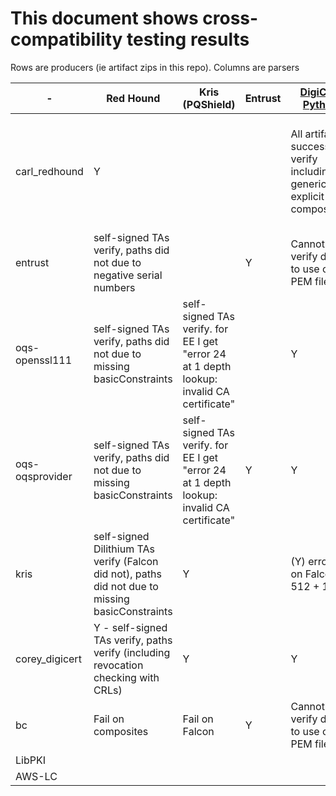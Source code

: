 # This document shows cross-compatibility testing results

Rows are producers (ie artifact zips in this repo).
Columns are parsers


| -               | Red Hound                                                                                        | Kris (PQShield)                                                                           | Entrust | [DigiCert Python](https://github.com/cbonnell/snakefoot)                             | Openssl-OQS                                                                           | BouncyCastle | [LibPKI](https://www.openca.org/projects/libpki) | AWS-LC |
| --------------- | ------------------------------------------------------------------------------------------------ | ----------------------------------------------------------------------------------------- | ------- | ------------------------------------------------------------------------------------ | ------------------------------------------------------------------------------------- | ------------ | ------ | ------------ |
| carl_redhound   | Y                                                                                                |                                                                                           |         | All artifacts successfully verify including generic and explicit composite           | "Could not read cert etc. of certificate file from ca/ca.pem" and dilithiumAES errors |              |        |              |
| entrust         | self-signed TAs verify, paths did not due to negative serial numbers                             |                                                                                           | Y       | Cannot verify due to use of PEM files                                                | Y                                                                                     |              |        |              |
| oqs-openssl111  | self-signed TAs verify, paths did not due to missing basicConstraints                            | self-signed TAs verify. for EE I get "error 24 at 1 depth lookup: invalid CA certificate" |         | Y                                                                                    | Y                                                                                     | TBD          |         |              |
| oqs-oqsprovider | self-signed TAs verify, paths did not due to missing basicConstraints                            | self-signed TAs verify. for EE I get "error 24 at 1 depth lookup: invalid CA certificate" | Y       | Y                                                                                    | Y                                                                                     | TBD          |         |              |
| kris            | self-signed Dilithium TAs verify (Falcon did not), paths did not due to missing basicConstraints | Y                                                                                         |         | (Y) errors on Falcon 512 + 1024                                                      | "error 20 at 0 depth lookup: unable to get local issuer certificate"                  |              |        |              |
| corey_digicert  | Y - self-signed TAs verify, paths verify (including revocation checking with CRLs)               | Y                                                                                         |         | Y                                                                                    | (Y) errors on dilithium3+5                                                            |              |        |              |
| bc              | Fail on composites                                                                               | Fail on Falcon                                                                            | Y       | Cannot verify due to use of PEM files                                                | Y                                                                                     |              |        |              |
| LibPKI              |                                                                                                  |                                                                                           |         |                                                                                       |                                                                                       |              |  Y      |              |
| AWS-LC              |                                                                                                  |                                                                                           |         |                                                                                       |                                                                                       |              |         | Y            |